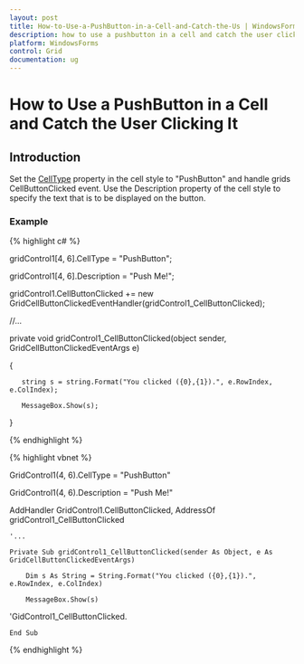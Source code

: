 ```yaml
---
layout: post
title: How-to-Use-a-PushButton-in-a-Cell-and-Catch-the-Us | WindowsForms | Syncfusion
description: how to use a pushbutton in a cell and catch the user clicking it
platform: WindowsForms
control: Grid
documentation: ug
---
```


# How to Use a PushButton in a Cell and Catch the User Clicking It

## Introduction

Set the [CellType](/windowsforms/grid/feature-summary#cell-types) property in the cell style to "PushButton" and handle grids CellButtonClicked event. Use the Description property of the cell style to specify the text that is to be displayed on the button.

### Example

{% highlight c# %}



gridControl1[4, 6].CellType = "PushButton";

gridControl1[4, 6].Description = "Push Me!";



gridControl1.CellButtonClicked += new GridCellButtonClickedEventHandler(gridControl1_CellButtonClicked);



//...

private void gridControl1_CellButtonClicked(object sender, GridCellButtonClickedEventArgs e)

   {

       string s = string.Format("You clicked ({0},{1}).", e.RowIndex, e.ColIndex);

       MessageBox.Show(s);

   }

{% endhighlight  %}

{% highlight vbnet %}



GridControl1(4, 6).CellType = "PushButton" 

GridControl1(4, 6).Description = "Push Me!"



AddHandler GridControl1.CellButtonClicked, AddressOf gridControl1_CellButtonClicked



    '...

    Private Sub gridControl1_CellButtonClicked(sender As Object, e As GridCellButtonClickedEventArgs)

        Dim s As String = String.Format("You clicked ({0},{1}).", e.RowIndex, e.ColIndex)

        MessageBox.Show(s)



'GidControl1_CellButtonClicked.

    End Sub 

{% endhighlight  %}

